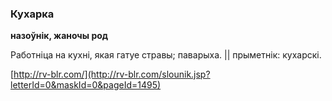 ### Кухарка
**назоўнік, жаночы род**

Работніца на кухні, якая гатуе стравы; паварыха. || прыметнік: кухарскі.

<a rel="author">[http://rv-blr.com/](http://rv-blr.com/slounik.jsp?letterId=0&maskId=0&pageId=1495)</a>
